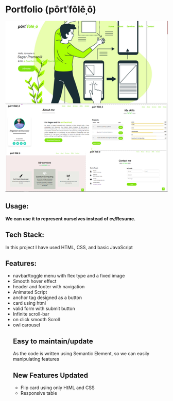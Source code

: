 <h1>Portfolio (pôrtˈfōlēˌō)</h1>
<img src="https://github.com/sgrprmnk/Portfolio/blob/main/Screenshot%20(288).png">
<img src="https://github.com/sgrprmnk/Portfolio/blob/main/Screenshot%20(296).png">


<label for="port"><h2>Usage:</h2></label><b name="port"> We can use it to represent ourselves instead of  cv/Resume.</b>

<h2><b> Tech Stack:</b></h2>
<p>
 In this project I have used HTML, CSS, and basic JavaScript
         </p>
<h2><b> Features: </b></h2>
<ul> 
         <li>navbar/toggle menu with flex type and a fixed image</li>
         <li>Smooth hover effect
        <li>header and footer with navigation
     <li>Animated Script
      <li>anchor tag designed as a button
       <li>card using html
       <li>valid form with submit button
        <li> Infinite scroll-bar
         <li> on click smooth Scroll
           <li>owl carousel
 <h2>Easy to maintain/update</h2>
            <p>As the code is written using Semantic Element, so we can easily manipulating features</p>
       <h2>New Features Updated</h2>
            <ul>
             <li>Flip card using only HtML and CSS
              <li>Responsive table
            </ul>





